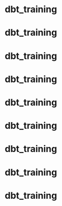 # dbt_training
# dbt_training
# dbt_training
# dbt_training
# dbt_training
# dbt_training
# dbt_training
# dbt_training
# dbt_training
